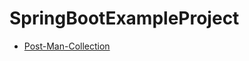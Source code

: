 # SpringBootExampleProject
* [Post-Man-Collection](https://www.postman.com/hagras07/workspace/my-workspace/collection/27579430-41504692-a4d5-4039-bd6b-948880638ffc?action=share&creator=27579430)
